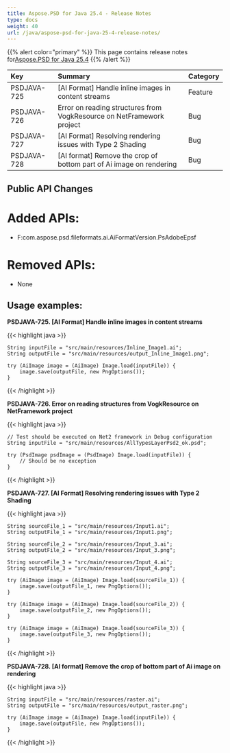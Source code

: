 ```yaml
---
title: Aspose.PSD for Java 25.4 - Release Notes
type: docs
weight: 40
url: /java/aspose-psd-for-java-25-4-release-notes/
---
```


{{% alert color="primary" %}} This page contains release notes
for[Aspose.PSD for Java 25.4](https://downloads.aspose.com/psd/java/new-releases/aspose.psd-for-java-25.4/) {{%
/alert %}}

| **Key**     | **Summary**                                                           | **Category** |
|:------------|:----------------------------------------------------------------------|:-------------|
| PSDJAVA-725 | [AI Format] Handle inline images in content streams                   | Feature      |
| PSDJAVA-726 | Error on reading structures from VogkResource on NetFramework project | Bug          |
| PSDJAVA-727 | [AI Format] Resolving rendering issues with Type 2 Shading            | Bug          |
| PSDJAVA-728 | [AI format] Remove the crop of bottom part of Ai image on rendering   | Bug          |

## **Public API Changes**

# **Added APIs:**

- F:com.aspose.psd.fileformats.ai.AiFormatVersion.PsAdobeEpsf

# **Removed APIs:**

- None

## **Usage examples:**

**PSDJAVA-725. [AI Format] Handle inline images in content streams**

{{< highlight java >}}

    String inputFile = "src/main/resources/Inline_Image1.ai";
    String outputFile = "src/main/resources/output_Inline_Image1.png";

    try (AiImage image = (AiImage) Image.load(inputFile)) {
        image.save(outputFile, new PngOptions());
    }

{{< /highlight >}}

**PSDJAVA-726. Error on reading structures from VogkResource on NetFramework project**

{{< highlight java >}}

    // Test should be executed on Net2 framework in Debug configuration
    String inputFile = "src/main/resources/AllTypesLayerPsd2_ok.psd";

    try (PsdImage psdImage = (PsdImage) Image.load(inputFile)) {
        // Should be no exception
    }

{{< /highlight >}}

**PSDJAVA-727. [AI Format] Resolving rendering issues with Type 2 Shading**

{{< highlight java >}}

    String sourceFile_1 = "src/main/resources/Input1.ai";
    String outputFile_1 = "src/main/resources/Input1.png";

    String sourceFile_2 = "src/main/resources/Input_3.ai";
    String outputFile_2 = "src/main/resources/Input_3.png";

    String sourceFile_3 = "src/main/resources/Input_4.ai";
    String outputFile_3 = "src/main/resources/Input_4.png";

    try (AiImage image = (AiImage) Image.load(sourceFile_1)) {
        image.save(outputFile_1, new PngOptions());
    }

    try (AiImage image = (AiImage) Image.load(sourceFile_2)) {
        image.save(outputFile_2, new PngOptions());
    }

    try (AiImage image = (AiImage) Image.load(sourceFile_3)) {
        image.save(outputFile_3, new PngOptions());
    }

{{< /highlight >}}

**PSDJAVA-728. [AI format] Remove the crop of bottom part of Ai image on rendering**

{{< highlight java >}}

    String inputFile = "src/main/resources/raster.ai";
    String outputFile = "src/main/resources/output_raster.png";

    try (AiImage image = (AiImage) Image.load(inputFile)) {
        image.save(outputFile, new PngOptions());
    }

{{< /highlight >}}
